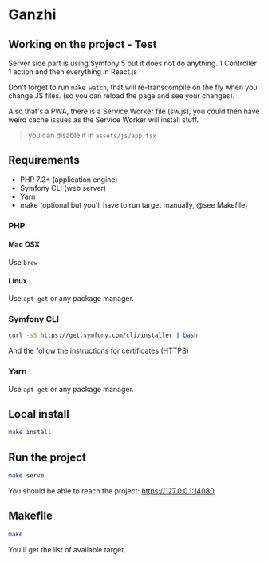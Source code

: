 # Ganzhi

## Working on the project - Test

Server side part is using Symfony 5 but it does not do anything. 1 Controller 1 action and then everything in React.js

Don't forget to run `make watch`, that will re-transcompile on the fly when you change JS files. (so you can reload the page and see your changes).

Also that's a PWA, there is a Service Worker file (sw.js), you could then have weird cache issues as the Service Worker will install stuff. 

> you can disable it in `assets/js/app.tsx`

## Requirements

- PHP 7.2+ (application engine)
- Symfony CLI (web server)
- Yarn
- make (optional but you'll have to run target manually, @see Makefile)

### PHP

#### Mac OSX

Use `brew`

#### Linux

Use `apt-get` or any package manager.

### Symfony CLI

```bash
curl -sS https://get.symfony.com/cli/installer | bash
```

And the follow the instructions for certificates (HTTPS)

### Yarn

Use `apt-get` or any package manager.

## Local install

```bash
make install
```

## Run the project

```bash
make serve
```

You should be able to reach the project: https://127.0.0.1:14080

## Makefile

```bash
make
```

You'll get the list of available target.



